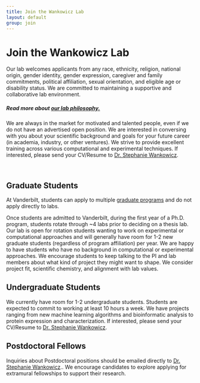 ```yaml
---
title: Join the Wankowicz Lab
layout: default
group: join
---
```


# Join the Wankowicz Lab

Our lab welcomes applicants from any race, ethnicity, religion, national origin, gender identity, gender expression, caregiver and family commitments, political affiliation, sexual orientation, and eligible age or disability status. We are committed to maintaining a supportive and collaborative lab environment.

##### Read more about [our lab philosophy.](/philosophy/)

We are always in the market for motivated and talented people, even if we do not have an advertised open position. We are interested in conversing with you about your scientific background and goals for your future career (in academia, industry, or other ventures). We strive to provide excellent training across various computational and experimental techniques. If interested, please send your CV/Resume to <a href="mailto:stephanie@wankowiczlab.com">Dr. Stephanie Wankowicz</a>.

<br/>

## Graduate Students

At Vanderbilt, students can apply to multiple [graduate programs](https://medschool.vanderbilt.edu/bret/prospective-students/) and do not apply directly to labs. 

Once students are admitted to Vanderbilt, during the first year of a Ph.D. program, students rotate through ~4 labs prior to deciding on a thesis lab. Our lab is open for rotation students wanting to work on experimental or computational approaches and will generally have room for 1-2 new graduate students (regardless of program affiliation) per year. We are happy to have students who have no background in computational or experimental approaches.  We encourage students to keep talking to the PI and lab members about what kind of project they might want to shape. We consider project fit, scientific chemistry, and alignment with lab values. 


## Undergraduate Students

We currently have room for 1-2 undergraduate students. Students are expected to commit to working at least 10 hours a week. We have projects ranging from new machine learning algorithms and bioinformatic analysis to protein expression and characterization. If interested, please send your CV/Resume to <a href="mailto:stephanie@wankowiczlab.com">Dr. Stephanie Wankowicz</a>.

## Postdoctoral Fellows

Inquiries about Postdoctoral positions should be emailed directly to <a href="mailto:stephanie@wankowiczlab.com">Dr. Stephanie Wankowicz</a>.. We encourage candidates to explore applying for extramural fellowships to support their research.



